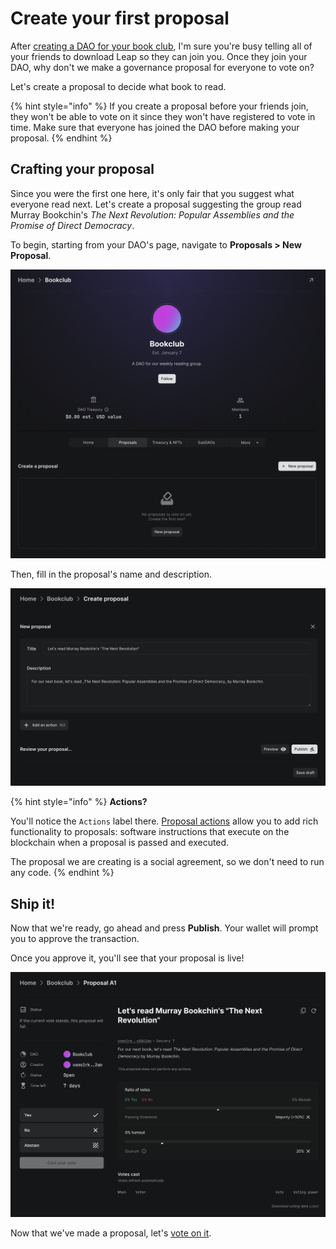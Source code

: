 # Create your first proposal

After [creating a DAO for your book club](../../introduction/quickstart/create-a-dao.md), I'm sure you're busy telling all of your friends to download Leap so they can join you. Once they join your DAO, why don't we make a governance proposal for everyone to vote on?

Let's create a proposal to decide what book to read.

{% hint style="info" %}
If you create a proposal before your friends join, they won't be able to vote on it since they won't have registered to vote in time. Make sure that everyone has joined the DAO before making your proposal.
{% endhint %}

## Crafting your proposal

Since you were the first one here, it's only fair that you suggest what everyone read next. Let's create a proposal suggesting the group read Murray Bookchin's _The Next Revolution: Popular Assemblies and the Promise of Direct Democracy_.

To begin, starting from your DAO's page, navigate to **Proposals > New Proposal**.

![Create proposal button](../../.gitbook/assets/create-proposal-button.png)

Then, fill in the proposal's name and description.

![Proposal creation form](../../.gitbook/assets/create-proposal-form.png)

{% hint style="info" %}
**Actions?**

You'll notice the `Actions` label there. [Proposal actions](../../dao-governance/proposals/what.md#actions) allow you to add rich functionality to proposals: software instructions that execute on the blockchain when a proposal is passed and executed.

The proposal we are creating is a social agreement, so we don't need to run any code.
{% endhint %}

## Ship it!

Now that we're ready, go ahead and press **Publish**. Your wallet will prompt you to approve the transaction.

Once you approve it, you'll see that your proposal is live!

![Created proposal](../../.gitbook/assets/create-proposal-done.png)

Now that we've made a proposal, let's [vote on it](../../introduction/quickstart/voting.md).
